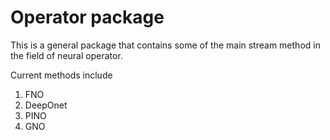 # Operator package
This is a general package that contains some of the main stream method in the field of neural operator.

Current methods include 
1. FNO
2. DeepOnet
3. PINO
4. GNO